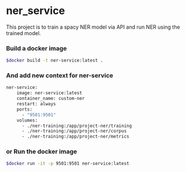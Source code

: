 # ner_service
This project is to train a spacy NER model via API and run NER using the trained model.

### Build a docker image
```bash
$docker build -t ner-service:latest .
```

### And add new context for ner-service
```dockerfile
ner-service:
    image: ner-service:latest
    container_name: custom-ner
    restart: always
    ports:
      - "9501:9501"
    volumes:
      - ./ner-training:/app/project-ner/training
      - ./ner-training:/app/project-ner/corpus
      - ./ner-training:/app/project-ner/metrics
```

### or Run the docker image
```bash
$docker run -it -p 9501:9501 ner-service:latest
```
